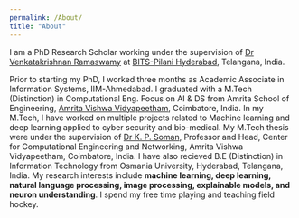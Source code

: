 ```yaml
---
permalink: /About/
title: "About"
---
```



I am a PhD Research Scholar working under the supervision of [Dr Venkatakrishnan Ramaswamy](http://brain.bits-hyderabad.ac.in/venkat/) at [BITS-Pilani Hyderabad](https://www.bits-pilani.ac.in/hyderabad/computerscience/ComputerScience), Telangana, India.


Prior to starting my PhD, I worked three months as Academic Associate in Information Systems, IIM-Ahmedabad. I graduated with a M.Tech (Distinction) in Computational Eng. Focus on AI & DS from Amrita School of Engineering, [Amrita Vishwa Vidyapeetham](https://www.amrita.edu/), Coimbatore,
India. In my M.Tech, I have worked on multiple projects related to Machine learning and deep learning applied to cyber security and bio-medical. My M.Tech thesis were under the supervision of [Dr K. P. Soman](https://www.amrita.edu/faculty/kp-soman/), Professor and Head, Center for Computational Engineering and Networking, Amrita Vishwa Vidyapeetham, Coimbatore, India. I have also recieved B.E (Distinction) in Information Technology from Osmania University, Hyderabad, Telangana, India. My research interests include **machine learning, deep learning, natural language processing, image processing, explainable models, and neuron understanding**. I spend my free time playing and teaching field hockey.

